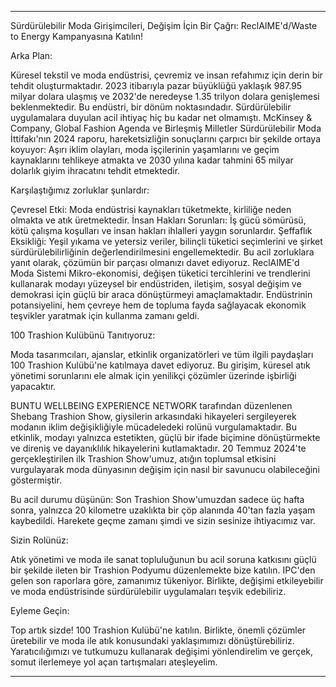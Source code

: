 ---

Sürdürülebilir Moda Girişimcileri, Değişim İçin Bir Çağrı: ReclAIME'd/Waste to Energy Kampanyasına Katılın!

Arka Plan:

Küresel tekstil ve moda endüstrisi, çevremiz ve insan refahımız için derin bir tehdit oluşturmaktadır. 2023 itibarıyla pazar büyüklüğü yaklaşık 987.95 milyar dolara ulaşmış ve 2032'de neredeyse 1.35 trilyon dolara genişlemesi beklenmektedir. Bu endüstri, bir dönüm noktasındadır. Sürdürülebilir uygulamalara duyulan acil ihtiyaç hiç bu kadar net olmamıştı. McKinsey & Company, Global Fashion Agenda ve Birleşmiş Milletler Sürdürülebilir Moda İttifakı'nın 2024 raporu, hareketsizliğin sonuçlarını çarpıcı bir şekilde ortaya koyuyor: Aşırı iklim olayları, moda işçilerinin yaşamlarını ve geçim kaynaklarını tehlikeye atmakta ve 2030 yılına kadar tahmini 65 milyar dolarlık giyim ihracatını tehdit etmektedir.

Karşılaştığımız zorluklar şunlardır:

Çevresel Etki: Moda endüstrisi kaynakları tüketmekte, kirliliğe neden olmakta ve atık üretmektedir.
İnsan Hakları Sorunları: İş gücü sömürüsü, kötü çalışma koşulları ve insan hakları ihlalleri yaygın sorunlardır.
Şeffaflık Eksikliği: Yeşil yıkama ve yetersiz veriler, bilinçli tüketici seçimlerini ve şirket sürdürülebilirliğinin değerlendirilmesini engellemektedir.
Bu acil zorluklara yanıt olarak, çözümün bir parçası olmanızı davet ediyoruz. ReclAIME'd Moda Sistemi Mikro-ekonomisi, değişen tüketici tercihlerini ve trendlerini kullanarak modayı yüzeysel bir endüstriden, iletişim, sosyal değişim ve demokrasi için güçlü bir araca dönüştürmeyi amaçlamaktadır. Endüstrinin potansiyelini, hem çevreye hem de topluma fayda sağlayacak ekonomik teşvikler yaratmak için kullanma zamanı geldi.

100 Trashion Kulübünü Tanıtıyoruz:

Moda tasarımcıları, ajanslar, etkinlik organizatörleri ve tüm ilgili paydaşları 100 Trashion Kulübü'ne katılmaya davet ediyoruz. Bu girişim, küresel atık yönetimi sorunlarını ele almak için yenilikçi çözümler üzerinde işbirliği yapacaktır.

BUNTU WELLBEING EXPERIENCE NETWORK tarafından düzenlenen Shebang Trashion Show, giysilerin arkasındaki hikayeleri sergileyerek modanın iklim değişikliğiyle mücadeledeki rolünü vurgulamaktadır. Bu etkinlik, modayı yalnızca estetikten, güçlü bir ifade biçimine dönüştürmekte ve direniş ve dayanıklılık hikayelerini kutlamaktadır. 20 Temmuz 2024'te gerçekleştirilen ilk Trashion Show'umuz, atığın toplumsal etkisini vurgulayarak moda dünyasının değişim için nasıl bir savunucu olabileceğini göstermiştir.

Bu acil durumu düşünün: Son Trashion Show'umuzdan sadece üç hafta sonra, yalnızca 20 kilometre uzaklıkta bir çöp alanında 40'tan fazla yaşam kaybedildi. Harekete geçme zamanı şimdi ve sizin sesinize ihtiyacımız var.

Sizin Rolünüz:

Atık yönetimi ve moda ile sanat topluluğunun bu acil soruna katkısını güçlü bir şekilde ileten bir Trashion Podyumu düzenlemekte bize katılın. IPC'den gelen son raporlara göre, zamanımız tükeniyor. Birlikte, değişimi etkileyebilir ve moda endüstrisinde sürdürülebilir uygulamaları teşvik edebiliriz.

Eyleme Geçin:

Top artık sizde! 100 Trashion Kulübü'ne katılın. Birlikte, önemli çözümler üretebilir ve moda ile atık konusundaki yaklaşımımızı dönüştürebiliriz. Yaratıcılığımızı ve tutkumuzu kullanarak değişimi yönlendirelim ve gerçek, somut ilerlemeye yol açan tartışmaları ateşleyelim.

---